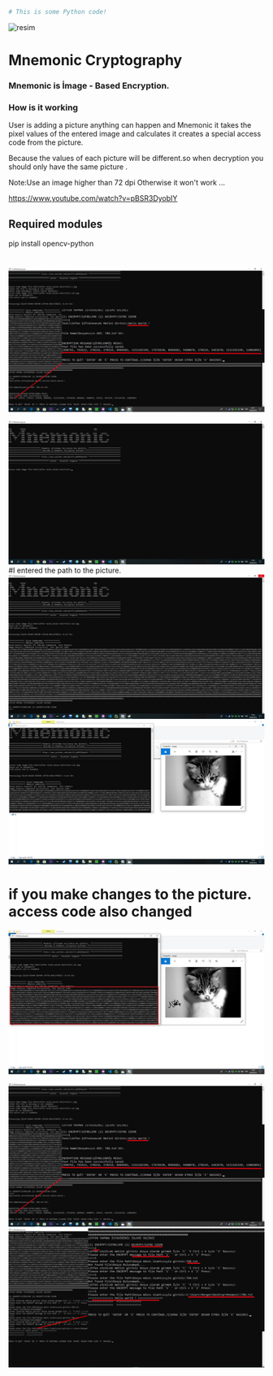 ```python
# This is some Python code!
```

![resim](https://user-images.githubusercontent.com/55559791/65834229-55656600-e2d9-11e9-9626-8fa482bc5c77.png)

# Mnemonic Cryptography

### Mnemonic is İmage - Based Encryption.

### How is it working
User is adding a picture  anything can happen and Mnemonic it takes the pixel values of the entered image and calculates
it creates a special access code from the picture.

Because the values of each picture will be different.so when decryption you should only have the same picture .


Note:Use an image higher than 72 dpi Otherwise it won't work ...

https://www.youtube.com/watch?v=pBSR3DyobIY

## Required modules
pip install opencv-python
#
![](image/encode.jpg)

![](image/1.jpg)
#I entered the path to the picture.
![](image/2.jpg)
![](image/3.jpg)
# if you make changes to the picture. access code also changed
![](image/4.jpg)

![](image/encode.jpg)
![](image/son3.jpg)
